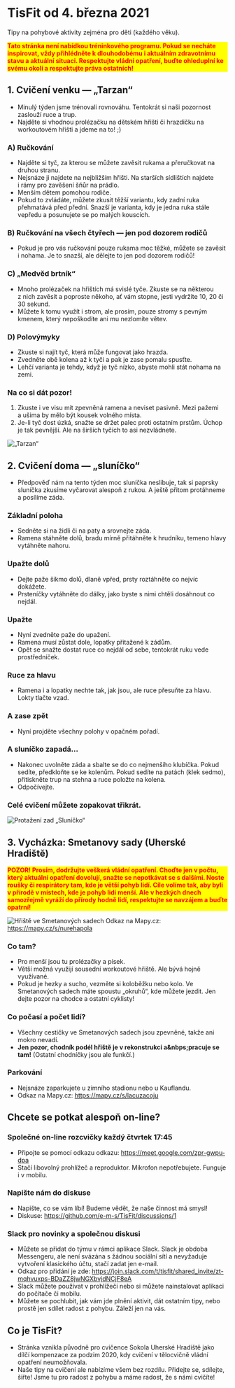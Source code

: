 # TisFit od 4. března 2021
Tipy na pohybové aktivity zejména pro děti (každého věku).

<strong style="color: red; background-color: yellow"><div style="color: red; background-color: yellow">Tato stránka není nabídkou tréninkového programu. Pokud se necháte inspirovat, vždy přihlédněte k&nbsp;dlouhodobému i&nbsp;aktuálním zdravotnímu stavu a&nbsp;aktuální situaci. Respektujte vládní opatření, buďte ohleduplní ke svému okolí a&nbsp;respektujte práva ostatních!</div></strong>

## 1. Cvičení venku &mdash; „Tarzan“
- Minulý týden jsme trénovali rovnováhu. Tentokrát si naši pozornost zaslouží ruce a&nbsp;trup.
- Najděte si vhodnou prolézačku na dětském hřišti či hrazdičku na workoutovém hřišti a&nbsp;jdeme na to! ;) 

### A) Ručkování
- Najděte si tyč, za kterou se můžete zavěsit rukama a&nbsp;přeručkovat na druhou stranu.
- Nejsnáze ji najdete na nejbližším hřišti. Na starších sídlištích najdete i&nbsp;rámy pro zavěšení šňůr na prádlo.
- Menším dětem pomohou rodiče.
- Pokud to zvládáte, můžete zkusit těžší variantu, kdy zadní ruka přehmatává před přední. Snazší je varianta, kdy je jedna ruka stále vepředu a&nbsp;posunujete se po malých kouscích.

### B) Ručkování na všech čtyřech &mdash; **jen pod dozorem rodičů**
- Pokud je pro vás ručkování pouze rukama moc těžké, můžete se zavěsit i&nbsp;nohama. Je to snazší, ale dělejte to jen pod dozorem rodičů!

### C) „Medvěd brtník“
- Mnoho prolézaček na hřištích má svislé tyče. Zkuste se na některou z&nbsp;nich zavěsit a&nbsp;poproste někoho, ať vám stopne, jesti vydržíte 10, 20 či 30 sekund.
- Můžete k&nbsp;tomu využít i&nbsp;strom, ale prosím, pouze stromy s&nbsp;pevným kmenem, který nepoškodíte ani mu nezlomíte větev.

### D) Polovýmyky
- Zkuste si najít tyč, která může fungovat jako hrazda.
- Zvedněte obě kolena až k&nbsp;tyči a&nbsp;pak je zase pomalu spusťte.
- Lehčí varianta je tehdy, když je tyč nízko, abyste mohli stát nohama na zemi.

### Na co si dát pozor!
1. Zkuste i&nbsp;ve visu mít zpevněná ramena a&nbsp;neviset pasivně. Mezi pažemi a&nbsp;ušima by mělo být kousek volného místa.
2. Je-li tyč dost úzká, snažte se držet palec proti ostatním prstům. Úchop je tak pevnější. Ale na širších tyčích to asi nezvládnete.

![„Tarzan“](obrazky/aktivita_tarzan.png)

## 2. Cvičení doma &mdash; „sluníčko“
- Předpověď nám na tento týden moc sluníčka neslibuje, tak si paprsky sluníčka zkusíme vyčarovat alespoň z&nbsp;rukou. A&nbsp;ještě přitom protáhneme a&nbsp;posílíme záda.

### Základní poloha
- Sedněte si na židli či na paty a&nbsp;srovnejte záda.
- Ramena stáhněte dolů, bradu mírně přitáhněte k&nbsp;hrudníku, temeno hlavy vytáhněte nahoru.

### Upažte dolů
- Dejte paže šikmo dolů, dlaně vpřed, prsty roztáhněte co nejvíc dokážete.
- Prsteníčky vytáhněte do dálky, jako byste s&nbsp;nimi chtěli dosáhnout co nejdál.

### Upažte
- Nyní zvedněte paže do upažení.
- Ramena musí zůstat dole, lopatky přitažené k&nbsp;zádům.
- Opět se snažte dostat ruce co nejdál od sebe, tentokrát ruku vede prostředníček.

### Ruce za hlavu
- Ramena i&nbsp;a&nbsp;lopatky nechte tak, jak jsou, ale ruce přesuňte za hlavu. Lokty tlačte vzad.

### A&nbsp;zase zpět
- Nyní projděte všechny polohy v&nbsp;opačném pořadí.

### A&nbsp;sluníčko zapadá...
- Nakonec uvolněte záda a&nbsp;sbalte se do co nejmenšího klubíčka. Pokud sedíte, předkloňte se ke kolenům. Pokud sedíte na patách (klek sedmo), přitiskněte trup na stehna a&nbsp;ruce položte na kolena.
- Odpočívejte.

### Celé cvičení můžete zopakovat třikrát.

![Protažení zad „Sluníčko“](obrazky/cvik_slunicko.png)

## 3. Vycházka: Smetanovy sady (Uherské Hradiště)

<strong style="color: red; background-color: yellow"><p style="color: red; background-color: yellow">POZOR! Prosím, dodržujte veškerá vládní opatření. Choďte jen v&nbsp;počtu, který aktuální opatření dovolují, snažte se nepotkávat se s&nbsp;dalšími. Noste roušky či respirátory tam, kde je větší pohyb lidí. Cíle volíme tak, aby byli v&nbsp;přírodě v&nbsp;místech, kde je pohyb lidí menší. Ale v&nbsp;hezkých dnech samozřejmě vyráží do přírody hodně lidí, respektujte se navzájem a&nbsp;buďte opatrní!</p></strong>

![Hřiště ve Smetanových sadech](mista/hriste-smetanovy-sady.jpg)
Odkaz na Mapy.cz: https://mapy.cz/s/nurehapola

### Co tam?
- Pro menší jsou tu prolézačky a&nbsp;písek.
- Větší možná využijí sousední workoutové hřiště. Ale bývá hojně využívané.
- Pokud je hezky a&nbsp;sucho, vezměte si koloběžku nebo kolo. Ve Smetanových sadech máte spoustu „okruhů“, kde můžete jezdit. Jen dejte pozor na chodce a&nbsp;ostatní cyklisty!

### Co počasí a&nbsp;počet lidí?
- Všechny cestičky ve Smetanových sadech jsou zpevněné, takže ani mokro nevadí. 
- **Jen pozor, chodník podél hřiště je v&nbsp;rekonstrukci a&nbps;pracuje se tam!** (Ostatní chodníčky jsou ale funkčí.)

### Parkování
- Nejsnáze zaparkujete u&nbsp;zimního stadionu nebo u&nbsp;Kauflandu.  
- Odkaz na Mapy.cz: https://mapy.cz/s/lacuzacoju

## Chcete se potkat alespoň on-line?

### Společné on-line rozcvičky každý čtvrtek 17:45
- Připojte se pomocí odkazu odkazu: https://meet.google.com/zpr-gwpu-dpa
- Stačí libovolný prohlížeč a&nbsp;reproduktor. Mikrofon nepotřebujete. Funguje i&nbsp;v&nbsp;mobilu.

### Napište nám do diskuse
- Napište, co se vám líbí! Budeme vědět, že naše činnost má smysl!
- Diskuse: https://github.com/e-m-s/TisFit/discussions/1

### Slack pro novinky a společnou diskusi
- Můžete se přidat do týmu v rámci aplikace Slack. Slack je obdoba Messengeru, ale není svázána s&nbsp;žádnou sociální sítí a&nbsp;nevyžaduje vytvoření klasického účtu, stačí zadat jen e-mail.
- Odkaz pro přidání je zde: 
https://join.slack.com/t/tisfit/shared_invite/zt-mqhvuxps-BDaZZ8jwNGXbvjdNCjF8eA
- Slack můžete používat v&nbsp;prohlížeči nebo si můžete nainstalovat aplikaci do počítače či mobilu.
- Můžete se pochlubit, jak vám jde plnění aktivit, dát ostatním tipy, nebo prostě jen sdílet radost z&nbsp;pohybu. Záleží jen na vás.

## Co je TisFit?
* Stránka vznikla původně pro cvičence Sokola Uherské Hradiště jako dílčí kompenzace za podzim 2020, kdy cvičení v&nbsp;tělocvičně vládní opatření neumožňovala.
* Naše tipy na cvičení ale nabízíme všem bez rozdílu. Přidejte se, sdílejte, šiřte! Jsme tu pro radost z&nbsp;pohybu a&nbsp;máme radost, že s&nbsp;námi cvičíte!
